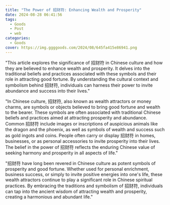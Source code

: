 ```yaml
---
title: "The Power of 招财符: Enhancing Wealth and Prosperity"
date: 2024-08-28 06:41:56
tags:
  - Goods
  - Post
  - web
categories:
  - Goods
cover: https://img.ggggoods.com/2024/08/645fa415e86941.png
---
```


"This article explores the significance of 招财符 in Chinese culture and how they are believed to enhance wealth and prosperity. It delves into the traditional beliefs and practices associated with these symbols and their role in attracting good fortune. By understanding the cultural context and symbolism behind 招财符, individuals can harness their power to invite abundance and success into their lives."

"In Chinese culture, 招财符, also known as wealth attractors or money charms, are symbols or objects believed to bring good fortune and wealth to the bearer. These symbols are often associated with traditional Chinese beliefs and practices aimed at attracting prosperity and abundance. Common 招财符 include images or inscriptions of auspicious animals like the dragon and the phoenix, as well as symbols of wealth and success such as gold ingots and coins. People often carry or display 招财符 in homes, businesses, or as personal accessories to invite prosperity into their lives. The belief in the power of 招财符 reflects the enduring Chinese value of seeking harmony and prosperity in all aspects of life."

"招财符 have long been revered in Chinese culture as potent symbols of prosperity and good fortune. Whether used for personal enrichment, business success, or simply to invite positive energies into one's life, these wealth attractors continue to play a significant role in Chinese spiritual practices. By embracing the traditions and symbolism of 招财符, individuals can tap into the ancient wisdom of attracting wealth and prosperity, creating a harmonious and abundant life."
